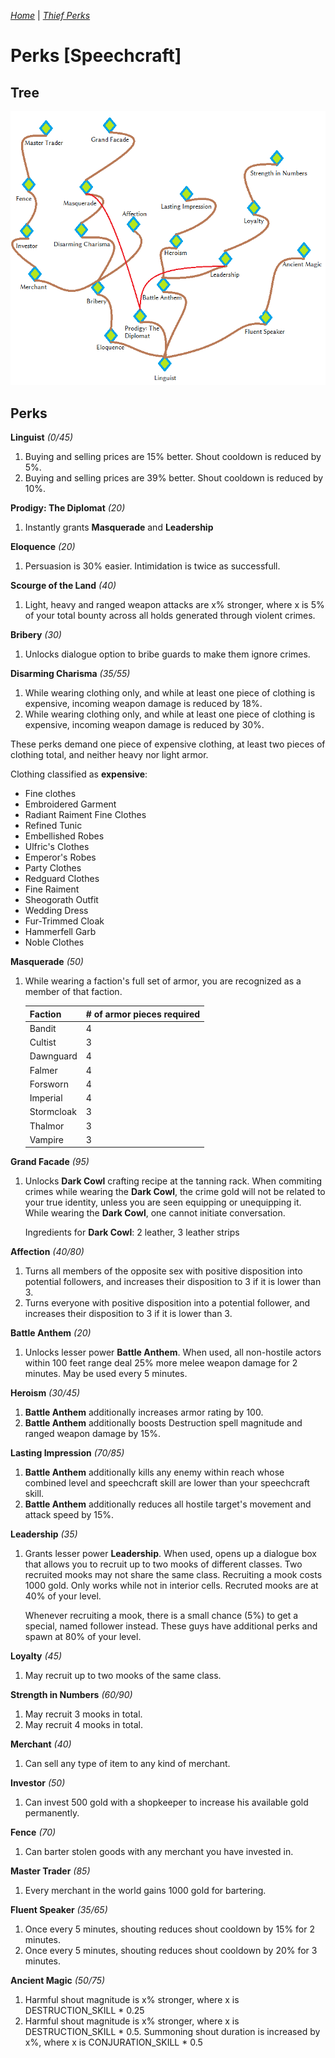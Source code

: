 _[Home](../)_ |
_[Thief Perks](../thief)_

# Perks [Speechcraft]

## Tree

![Speechcraft Perk Tree](../assets/tree_speechcraft.png "Speechcraft Perk Tree Structure")

## Perks

**Linguist** _(0/45)_
1. Buying and selling prices are 15% better. Shout cooldown is reduced by 5%.
2. Buying and selling prices are 39% better. Shout cooldown is reduced by 10%.

**Prodigy: The Diplomat** _(20)_
1. Instantly grants **Masquerade** and **Leadership**

**Eloquence** _(20)_
1. Persuasion is 30% easier. Intimidation is twice as successfull.

**Scourge of the Land** _(40)_
1.    Light, heavy and ranged weapon attacks are x% stronger, where x is 5% of your total bounty across all holds generated through violent crimes.

**Bribery** _(30)_
1. Unlocks dialogue option to bribe guards to make them ignore crimes.

**Disarming Charisma** _(35/55)_
1. While wearing clothing only, and while at least one piece of clothing is expensive, incoming weapon damage is reduced by 18%.
2. While wearing clothing only, and while at least one piece of clothing is expensive, incoming weapon damage is reduced by 30%.

These perks demand one piece of expensive clothing, at least two pieces of clothing total, and neither heavy nor light armor.

Clothing classified as **expensive**:
- Fine clothes
- Embroidered Garment
- Radiant Raiment Fine Clothes
- Refined Tunic
- Embellished Robes
- Ulfric's Clothes
- Emperor's Robes
- Party Clothes
- Redguard Clothes
- Fine Raiment
- Sheogorath Outfit
- Wedding Dress
- Fur-Trimmed Cloak
- Hammerfell Garb
- Noble Clothes

**Masquerade** _(50)_
1. While wearing a faction's full set of armor, you are recognized as a member of that faction.

    | Faction | # of armor pieces required |
    |:--|:--|
    | Bandit | 4 |
    | Cultist | 3 |
    | Dawnguard | 4 |
    | Falmer | 4 |
    | Forsworn | 4 |
    | Imperial | 4 |
    | Stormcloak | 3 |
    | Thalmor | 3 |
    | Vampire | 3 |

**Grand Facade** _(95)_
1. Unlocks **Dark Cowl** crafting recipe at the tanning rack.
When commiting crimes while wearing the **Dark Cowl**, the crime gold will not be related to your true identity, unless you are seen equipping or unequipping it. While wearing the **Dark Cowl**, one cannot initiate conversation.

    Ingredients for **Dark Cowl**: 2 leather, 3 leather strips

**Affection** _(40/80)_
1. Turns all members of the opposite sex with positive disposition into potential followers, and increases their disposition to 3 if it is lower than 3.
2. Turns everyone with positive disposition into a potential follower, and increases their disposition to 3 if it is lower than 3.

**Battle Anthem** _(20)_
1. Unlocks lesser power **Battle Anthem**. When used, all non-hostile actors within 100 feet range deal 25% more melee weapon damage for 2 minutes. May be used every 5 minutes.

**Heroism** _(30/45)_
1. **Battle Anthem** additionally increases armor rating by 100.
2. **Battle Anthem** additionally boosts Destruction spell magnitude and ranged weapon damage by 15%.
    
**Lasting Impression** _(70/85)_
1. **Battle Anthem** additionally kills any enemy within reach whose combined level and speechcraft skill are lower than your speechcraft skill.
2. **Battle Anthem** additionally reduces all hostile target's movement and attack speed by 15%.

**Leadership** _(35)_
1. Grants lesser power **Leadership**. When used, opens up a dialogue box that allows you to recruit up to two mooks of different classes. Two recruited mooks may not share the same class. Recruiting a mook costs 1000 gold. Only works while not in interior cells. Recruted mooks are at 40% of your level.

    Whenever recruiting a mook, there is a small chance (5%) to get a special, named follower instead. These guys have additional perks and spawn at 80% of your level.

**Loyalty** _(45)_
1. May recruit up to two mooks of the same class.

**Strength in Numbers** _(60/90)_
1. May recruit 3 mooks in total.
2. May recruit 4 mooks in total.
    
**Merchant** _(40)_
1. Can sell any type of item to any kind of merchant.

**Investor** _(50)_
1. Can invest 500 gold with a shopkeeper to increase his available gold permanently.

**Fence** _(70)_
1. Can barter stolen goods with any merchant you have invested in.

**Master Trader** _(85)_
1. Every merchant in the world gains 1000 gold for bartering.

**Fluent Speaker** _(35/65)_
1. Once every 5 minutes, shouting reduces shout cooldown by 15% for 2 minutes.
2. Once every 5 minutes, shouting reduces shout cooldown by 20% for 3 minutes.

**Ancient Magic** _(50/75)_
1. Harmful shout magnitude is x% stronger, where x is DESTRUCTION_SKILL * 0.25
2. Harmful shout magnitude is x% stronger, where x is DESTRUCTION_SKILL * 0.5. Summoning shout duration is increased by x%, where x is CONJURATION_SKILL * 0.5
